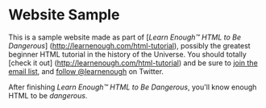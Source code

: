 # Website Sample 

This is a sample website made as part of [*Learn Enough™ HTML to Be Dangerous*] (http://learnenough.com/html-tutorial), possibly the greatest beginner HTML tutorial in the history of the Universe. You should totally [check it out] (http://learnenough.com/html-tutorial) and be sure to [join the email list](http://learnenough.com/#email_list), and [follow @learnenough](http://twitter.com/learnenough) on Twitter.

After finishing *Learn Enough™ HTML to Be Dangerous*, you'll know enough HTML to be *dangerous*. 

